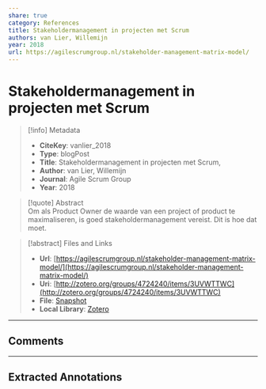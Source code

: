 ```yaml
---
share: true
category: References
title: Stakeholdermanagement in projecten met Scrum
authors: van Lier, Willemijn
year: 2018
url: https://agilescrumgroup.nl/stakeholder-management-matrix-model/
---
```

  
# Stakeholdermanagement in projecten met Scrum  
  
> [!info] Metadata  
> - **CiteKey**: vanlier_2018  
> - **Type**: blogPost  
> - **Title**: Stakeholdermanagement in projecten met Scrum,   
> - **Author**: van Lier, Willemijn  
> - **Journal**: Agile Scrum Group   
> - **Year**: 2018   
  
> [!quote] Abstract  
> Om als Product Owner de waarde van een project of product te maximaliseren, is goed stakeholdermanagement vereist. Dit is hoe dat moet.  
  
> [!abstract] Files and Links  
> - **Url**: [https://agilescrumgroup.nl/stakeholder-management-matrix-model/](https://agilescrumgroup.nl/stakeholder-management-matrix-model/)  
> - **Uri**: [http://zotero.org/groups/4724240/items/3UVWTTWC](http://zotero.org/groups/4724240/items/3UVWTTWC)  
> - **File**: [Snapshot](file:///Users/jan/Zotero/storage/EFHY7B3L/stakeholder-management-matrix-model.html)  
> - **Local Library**: [Zotero]((zotero://select/groups/4724240/items/3UVWTTWC))  
  
----  
  
## Comments  
  
  
  
----  
  
## Extracted Annotations  
  

